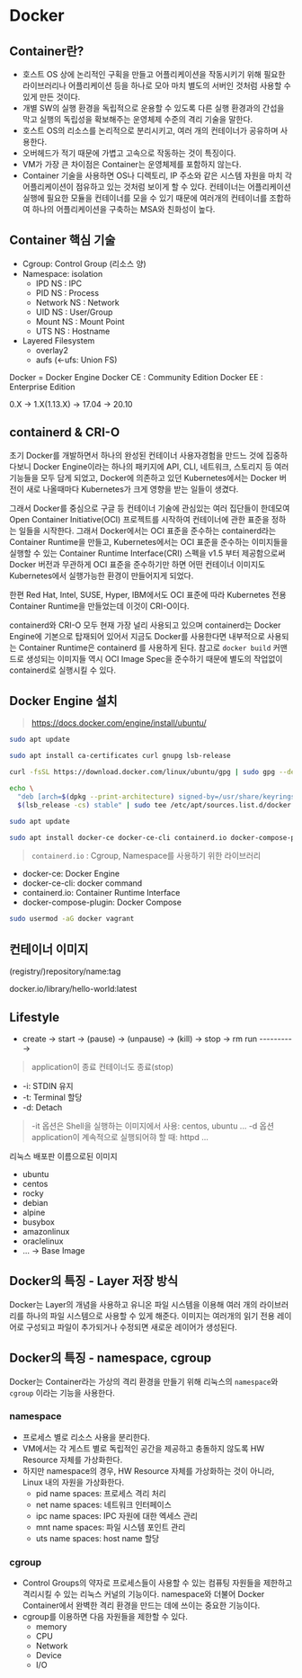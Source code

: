 # Docker

## Container란?

- 호스트 OS 상에 논리적인 구획을 만들고 어플리케이션을 작동시키기 위해 필요한 라이브러리나 어플리케이션 등을 하나로 모아 마치 별도의 서버인 것처럼 사용할 수 있게 만든 것이다.
- 개별 SW의 실행 환경을 독립적으로 운용할 수 있도록 다른 실행 환경과의 간섭을 막고 실행의 독립성을 확보해주는 운영체제 수준의 격리 기술을 말한다.
- 호스트 OS의 리소스를 논리적으로 분리시키고, 여러 개의 컨테이너가 공유하며 사용한다.
- 오버헤드가 적기 때문에 가볍고 고속으로 작동하는 것이 특징이다.
- VM가 가장 큰 차이점은 Container는 운영체제를 포함하지 않는다.
- Container 기술을 사용하면 OS나 디렉토리, IP 주소와 같은 시스템 자원을 마치 각 어플리케이션이 점유하고 있는 것처럼 보이게 할 수 있다. 컨테이너는 어플리케이션 실행에 필요한 모듈을 컨테이너를 모을 수 있기 때문에 여러개의 컨테이너를 조합하여 하나의 어플리케이션을 구축하는 MSA와 친화성이 높다.


## Container 핵심 기술

- Cgroup: Control Group (리소스 양)
- Namespace: isolation
	- IPD NS : IPC
	- PID NS : Process
	- Network NS : Network
	- UID NS : User/Group
	- Mount NS : Mount Point
	- UTS NS : Hostname
- Layered Filesystem
	- overlay2
	- aufs (<-ufs: Union FS)

Docker = Docker Engine
Docker CE : Community Edition
Docker EE : Enterprise Edition

0.X -> 1.X(1.13.X) -> 17.04 -> 20.10

## containerd & CRI-O

초기 Docker를 개발하면서 하나의 완성된 컨테이너 사용자경험을 만드느 것에 집중하다보니 Docker Engine이라는 하나의 패키지에 API, CLI, 네트워크, 스토리지 등 여러 기능들을 모두 담게 되었고, Docker에 의존하고 있던 Kubernetes에서는 Docker 버전이 새로 나올때마다 Kubernetes가 크게 영향을 받는 일들이 생겼다.

그래서 Docker를 중심으로 구글 등 컨테이너 기술에 관심있는 여러 집단들이 한데모여 Open Container Initiative(OCI) 프로젝트를 시작하여 컨테이너에 관한 표준을 정하는 일들을 시작한다. 그래서 Docker에서는 OCI 표준을 준수하는 containerd라는 Container Runtime을 만들고, Kubernetes에서는 OCI 표준을 준수하는 이미지들을 실행할 수 있는 Container Runtime Interface(CRI) 스펙을 v1.5 부터 제공함으로써 Docker 버전과 무관하게 OCI 표준을 준수하기만 하면 어떤 컨테이너 이미지도 Kubernetes에서 실행가능한 환경이 만들어지게 되었다.

한편 Red Hat, Intel, SUSE, Hyper, IBM에서도 OCI 표준에 따라 Kubernetes 전용 Container Runtime을 만들었는데 이것이 CRI-O이다.

containerd와 CRI-O 모두 현재 가장 널리 사용되고 있으며 containerd는 Docker Engine에 기본으로 탑재되어 있어서 지금도 Docker를 사용한다면 내부적으로 사용되는 Container Runtime은 containerd 를 사용하게 된다. 참고로 `docker build` 커맨드로 생성되는 이미지들 역시 OCI Image Spec을 준수하기 때문에 별도의 작업없이 containerd로 실행시킬 수 있다.

## Docker Engine 설치

> https://docs.docker.com/engine/install/ubuntu/

``` bash
sudo apt update
```

``` bash
sudo apt install ca-certificates curl gnupg lsb-release
```

``` bash
curl -fsSL https://download.docker.com/linux/ubuntu/gpg | sudo gpg --dearmor -o /usr/share/keyrings/docker-archive-keyring.gpg
```

``` bash
echo \
  "deb [arch=$(dpkg --print-architecture) signed-by=/usr/share/keyrings/docker-archive-keyring.gpg] https://download.docker.com/linux/ubuntu \
  $(lsb_release -cs) stable" | sudo tee /etc/apt/sources.list.d/docker.list > /dev/null
```

``` bash
sudo apt update
```

``` bash
sudo apt install docker-ce docker-ce-cli containerd.io docker-compose-plugin
```

> `containerd.io` : Cgroup, Namespace를 사용하기 위한 라이브러리

- docker-ce: Docker Engine
- docker-ce-cli: docker command
- containerd.io: Container Runtime Interface
- docker-compose-plugin: Docker Compose


``` bash
sudo usermod -aG docker vagrant
```


## 컨테이너 이미지

(registry/)repository/name:tag

docker.io/library/hello-world:latest

## Lifestyle

- create -> start -> (pause) -> (unpause) -> (kill) -> stop -> rm run ---------->

> application이 종료
> 컨테이너도 종료(stop)

- -i: STDIN 유지
- -t: Terminal 할당
- -d: Detach

> -it 옵션은 Shell을 실행하는 이미지에서 사용: centos, ubuntu ... -d 옵션 application이 계속적으로 실행되어햐 할 때: httpd ...

리눅스 배포판 이름으로된 이미지

- ubuntu
- centos
- rocky
- debian
- alpine
- busybox
- amazonlinux
- oraclelinux
- ... -> Base Image


## Docker의 특징 - Layer 저장 방식

Docker는 Layer의 개념을 사용하고 유니온 파일 시스템을 이용해 여러 개의 라이브러리를 하나의 파일 시스템으로 사용할 수 있게 해준다. 이미지는 여러개의 읽기 전용 레이어로 구성되고 파일이 추가되거나 수정되면 새로운 레이어가 생성된다.


## Docker의 특징 - namespace, cgroup

Docker는 Container라는 가상의 격리 환경을 만들기 위해 리눅스의 `namespace`와 `cgroup` 이라는 기능을 사용한다.

### namespace

- 프로세스 별로 리소스 사용을 분리한다.
- VM에서는 각 게스트 별로 독립적인 공간을 제공하고 충돌하지 않도록 HW Resource 자체를 가상화한다.
- 하지만 namespace의 경우, HW Resource 자체를 가상화하는 것이 아니라, Linux 내의 자원을 가상화한다.
  - pid name spaces: 프로세스 격리 처리
  - net name spaces: 네트워크 인터페이스
  - ipc name spaces: IPC 자원에 대한 엑세스 관리
  - mnt name spaces: 파일 시스템 포인트 관리
  - uts name spaces: host name 할당


### cgroup

- Control Groups의 약자로 프로세스들이 사용할 수 있는 컴퓨팅 자원들을 제한하고 격리시킬 수 있는 리눅스 커널의 기능이다. namespace와 더불어 Docker Container에서 완벽한 격리 환경을 만드는 데에 쓰이는 중요한 기능이다.
- cgroup를 이용하면 다음 자원들을 제한할 수 있다.
  - memory
  - CPU
  - Network
  - Device
  - I/O

